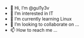 - 👋 Hi, I’m @gul1y3v
- 👀 I’m interested in IT
- 🌱 I’m currently learning Linux
- 💞️ I’m looking to collaborate on ...
- 📫 How to reach me ...

<!---
gul1y3v/gul1y3v is a ✨ special ✨ repository because its `README.md` (this file) appears on your GitHub profile.
You can click the Preview link to take a look at your changes.
--->
